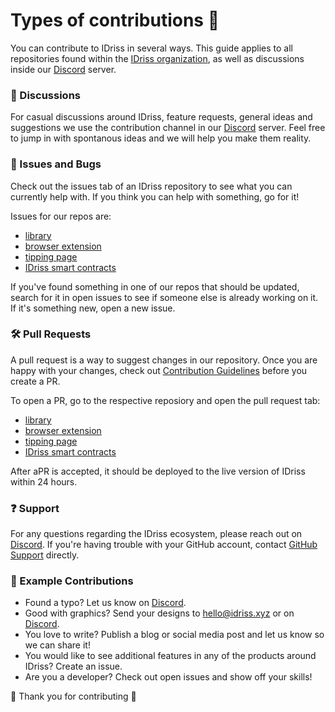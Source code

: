 # Types of contributions :memo:
You can contribute to IDriss in several ways.
This guide applies to all repositories found within the [IDriss organization](https://github.com/idriss-crypto),
as well as discussions inside our [Discord](https://discord.gg/RJhJKamjw5) server.

### :mega: Discussions
For casual discussions around IDriss, feature requests, general ideas and suggestions we use the contribution channel in our [Discord](https://discord.gg/RJhJKamjw5) server.
Feel free to jump in with spontanous ideas and we will help you make them reality.


### :lady_beetle: Issues and Bugs
Check out the issues tab of an IDriss repository to see what you can currently help with.
If you think you can help with something, go for it! 

Issues for our repos are:
- [library](https://github.com/idriss-crypto/ts-library/issues)
- [browser extension](https://github.com/idriss-crypto/browser-extensions/issues)
- [tipping page](https://github.com/idriss-crypto/tipping-page/issues)
- [IDriss smart contracts](https://github.com/idriss-crypto/contracts/issues)

If you've found something in one of our repos that should be updated, 
search for it in open issues to see if someone else is already working on it. If it's 
something new, open a new issue. 

### :hammer_and_wrench: Pull Requests
A pull request is a way to suggest changes in our repository.
Once you are happy with your changes, check out 
[Contribution Guidelines](CONTRIBUTE.md) before you create a PR.

To open a PR, go to the respective reposiory and open the pull request tab:

- [library](https://github.com/idriss-crypto/ts-library/pulls)
- [browser extension](https://github.com/idriss-crypto/browser-extensions/pulls)
- [tipping page](https://github.com/idriss-crypto/tipping-page/pulls)
- [IDriss smart contracts](https://github.com/idriss-crypto/contracts/pulls)


After aPR is accepted, it should be deployed to the live version of IDriss within 24 hours. 


### :question: Support
For any questions regarding the IDriss ecosystem, please reach out on [Discord](https://discord.gg/RJhJKamjw5).
If you're having trouble with your GitHub account, contact [GitHub Support](https://support.github.com/contact?tags=docs-contributing-guide) directly.

###  :thought_balloon: Example Contributions

- Found a typo? Let us know on [Discord](https://discord.gg/RJhJKamjw5).
- Good with graphics? Send your designs to hello@idriss.xyz or on [Discord](https://discord.gg/RJhJKamjw5).
- You love to write? Publish a blog or social media post and let us know so we can share it!
- You would like to see additional features in any of the products around IDriss? Create an issue.
- Are you a developer? Check out open issues and show off your skills!

:pray: Thank you for contributing :pray:

